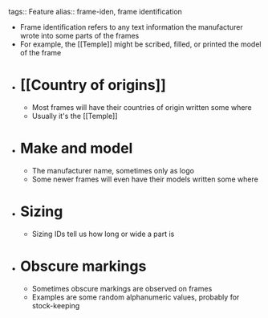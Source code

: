 tags:: Feature
alias:: frame-iden, frame identification

- Frame identification refers to any text information the manufacturer wrote into some parts of the frames
- For example, the [[Temple]] might be scribed, filled, or printed the model of the frame
- # [[Country of origins]]
	- Most frames will have their countries of origin written some where
	- Usually it's the [[Temple]]
- # Make and model
	- The manufacturer name, sometimes only as logo
	- Some newer frames will even have their models written some where
- # Sizing
	- Sizing IDs tell us how long or wide a part is
- # Obscure markings
	- Sometimes obscure markings are observed on frames
	- Examples are some random alphanumeric values, probably for stock-keeping